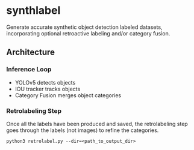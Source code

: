 # synthlabel
Generate accurate synthetic object detection labeled datasets, incorporating optional retroactive labeling and/or category fusion.

## Architecture

### Inference Loop

+ YOLOv5 detects objects
+ IOU tracker tracks objects
+ Category Fusion merges object categories

### Retrolabeling Step

Once all the labels have been produced and saved, the retrolabeling step goes through the labels (not images) to refine the categories.

```
python3 retrolabel.py --dir=<path_to_output_dir>
```


